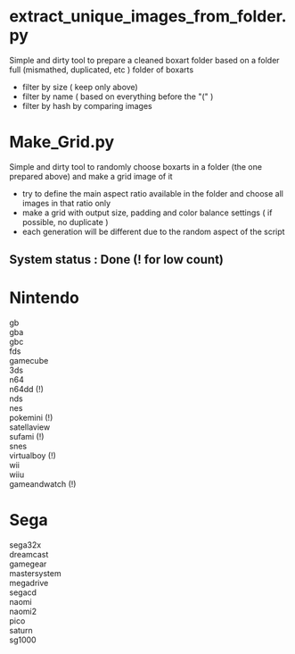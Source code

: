 # extract_unique_images_from_folder.py
Simple and dirty tool to prepare a cleaned boxart folder based on a folder full (mismathed, duplicated, etc ) folder of boxarts <br>
- filter by size ( keep only above)
- filter by name ( based on everything before the "(" )
- filter by hash by comparing images

# Make_Grid.py
Simple and dirty tool to randomly choose boxarts in a folder (the one prepared above) and make a grid image of it <br>
- try to define the main aspect ratio available in the folder and choose all images in that ratio only
- make a grid with output size, padding and color balance settings ( if possible, no duplicate )
- each generation will be different due to the random aspect of the script 

## System status : Done (! for low count)<br>


# Nintendo <br>
gb <br>
gba <br>
gbc <br>
fds <br>
gamecube <br>
3ds <br>
n64 <br>
n64dd (!) <br>
nds <br>
nes <br>
pokemini (!) <br>
satellaview <br>
sufami (!) <br>
snes <br>
virtualboy (!) <br>
wii <br>
wiiu <br>
gameandwatch (!) <br>

# Sega <br>
sega32x <br>
dreamcast <br>
gamegear <br>
mastersystem <br>
megadrive <br>
segacd <br>
naomi <br>
naomi2 <br>
pico <br>
saturn <br>
sg1000 <br>
